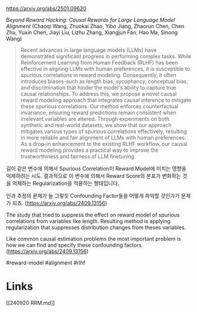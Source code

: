 https://arxiv.org/abs/2501.09620

*Beyond Reward Hacking: Causal Rewards for Large Language Model Alignment* (Chaoqi Wang, Zhuokai Zhao, Yibo Jiang, Zhaorun Chen, Chen Zhu, Yuxin Chen, Jiayi Liu, Lizhu Zhang, Xiangjun Fan, Hao Ma, Sinong Wang)

> Recent advances in large language models (LLMs) have demonstrated significant progress in performing complex tasks. While Reinforcement Learning from Human Feedback (RLHF) has been effective in aligning LLMs with human preferences, it is susceptible to spurious correlations in reward modeling. Consequently, it often introduces biases-such as length bias, sycophancy, conceptual bias, and discrimination that hinder the model's ability to capture true causal relationships. To address this, we propose a novel causal reward modeling approach that integrates causal inference to mitigate these spurious correlations. Our method enforces counterfactual invariance, ensuring reward predictions remain consistent when irrelevant variables are altered. Through experiments on both synthetic and real-world datasets, we show that our approach mitigates various types of spurious correlations effectively, resulting in more reliable and fair alignment of LLMs with human preferences. As a drop-in enhancement to the existing RLHF workflow, our causal reward modeling provides a practical way to improve the trustworthiness and fairness of LLM finetuning.

길이 같은 변수에 의해서 Spurious Correlation이 Reward Model에 미치는 영향을 억제하려는 시도. 결과적으로 이 변수에 의해서 Reward Score의 분포가 변화하는 것을 억제하는 Regularization을 적용하는 형태입니다.

인과 추정의 문제가 늘 그렇듯 Confounding Factor들을 어떻게 파악할 것인가가 문제가 되죠. (https://arxiv.org/abs/2409.13156)

<english>
The study that tried to suppress the effect on reward model of spurious correlations from variables like length. Resulting method is applying regularization that suppresses distribution changes from theses variables.

Like common causal estimation problems the most important problem is how we can find and specify these confounding factors. (https://arxiv.org/abs/2409.13156)
</english>

#reward-model #alignment #rlhf

# Links

[[240920 RRM.md]]